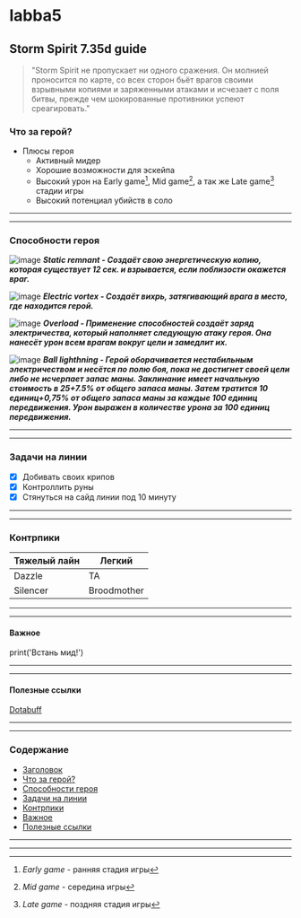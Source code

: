 # labba5

## Storm Spirit 7.35d guide
> "Storm Spirit не пропускает ни одного сражения. Он молнией проносится по карте, со всех сторон бьёт врагов своими взрывными копиями и заряженными атаками и исчезает с поля битвы, прежде чем шокированные противники успеют среагировать."

### Что за герой?
- Плюсы героя
  - Активный мидер
  - Хорошие возможности для эскейпа
  - Высокий урон на Early game[^1], Mid game[^2], а так же Late game[^3] стадии игры
  - Высокий потенциал убийств в соло
---
***
[^1]: *Early game* - ранняя стадия игры
[^2]: *Mid game* - середина игры
[^3]: *Late game* - поздняя стадия игры

### Способности героя
![image]((https://ru.dotabuff.com/assets/skills/anti-mage-mana-break-5003-e2b983b2a4dafdb832dec0306b87889b5d3cffd990d18e5765a8134739494f20.jpg)) 
***Static remnant - Создаёт свою энергетическую копию, которая существует 12 сек. и взрывается, если поблизости окажется враг.***

![image](https://ru.dotabuff.com/assets/skills/storm-spirit-electric-vortex-5099-2d95d1a1952945c613cdf8b60d509ab56cc6d0fcef50487436204a540ad9d023.jpg)
***Electric vortex - Создаёт вихрь, затягивающий врага в место, где находится герой.***

![image](https://ru.dotabuff.com/assets/skills/storm-spirit-overload-5100-5221f85ac0dd3b774f2b2ff14a9be6394b8b69142a12faf8a365dc5e97fc68ef.jpg)
***Overload - Применение способностей создаёт заряд электричества, который наполняет следующую атаку героя. Она нанесёт урон всем врагам вокруг цели и замедлит их.***

![image](https://ru.dotabuff.com/assets/skills/storm-spirit-ball-lightning-5101-1ea88d490907132e84d71962d7322cbdf62baed64a76bb4debe87242917086ef.jpg)
***Ball lighthning - Герой оборачивается нестабильным электричеством и несётся по полю боя, пока не достигнет своей цели либо не исчерпает запас маны. Заклинание имеет начальную стоимость в 25+7.5% от общего запаса маны. Затем тратится 10 единиц+0,75% от общего запаса маны за каждые 100 единиц передвижения. Урон выражен в количестве урона за 100 единиц передвижения.***

---
***

### Задачи на линии
- [x] Добивать своих крипов
- [x] Контроллить руны
- [x] Стянуться на сайд линии под 10 минуту

---
***
### Контрпики
| Тяжелый лайн | Легкий |
| ------  | ------- |
| Dazzle  | TA  |
| Silencer  | Broodmother  |

---
***
#### Важное 
print('Встань мид!')

---
***

#### Полезные ссылки
[Dotabuff](https://ru.dotabuff.com/heroes/storm-spirit)

---
***
### Содержание
- [Заголовок](#Storm-Spirit-7.35d-guide)
- [Что за герой?](#Что-за-герой?)
- [Способности героя](#Способности-героя)
- [Задачи на линии](#Задачи-на-линии)
- [Контрпики](#Контрпики)
- [Важное](#Важное)
- [Полезные ссылки](#Полезные-ссылки)

---
***
